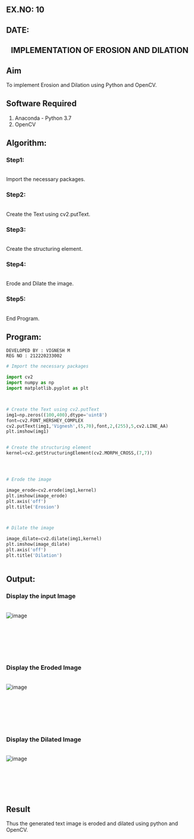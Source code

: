 ## EX.NO: 10 <br>
## DATE: 
## <p align="center">IMPLEMENTATION OF EROSION AND DILATION</p>

## Aim
To implement Erosion and Dilation using Python and OpenCV.
## Software Required
1. Anaconda - Python 3.7
2. OpenCV
## Algorithm:
### Step1:
<br>Import the necessary packages.


### Step2:
<br>Create the Text using cv2.putText.

### Step3:
<br>Create the structuring element.

### Step4:
<br>Erode and Dilate the image.

### Step5:
<br>End Program.

 
## Program:
```
DEVELOPED BY : VIGNESH M
REG NO : 212220233002
```

``` Python
# Import the necessary packages

import cv2
import numpy as np
import matplotlib.pyplot as plt



# Create the Text using cv2.putText
img1=np.zeros((100,400),dtype='uint8')
font=cv2.FONT_HERSHEY_COMPLEX
cv2.putText(img1,'Vignesh',(5,70),font,2,(255),5,cv2.LINE_AA)
plt.imshow(img1)


# Create the structuring element
kernel=cv2.getStructuringElement(cv2.MORPH_CROSS,(7,7))




# Erode the image

image_erode=cv2.erode(img1,kernel)
plt.imshow(image_erode)
plt.axis('off')
plt.title('Erosion')



# Dilate the image

image_dilate=cv2.dilate(img1,kernel)
plt.imshow(image_dilate)
plt.axis('off')
plt.title('Dilation')



```
## Output:

### Display the input Image
<br>![image](https://github.com/vignesh0011/Implementation-of-Erosion-and-Dilation/assets/53014593/1cad1e05-7a0c-4dab-8a83-1421e4873508)

<br>
<br>
<br>
<br>
<br>

### Display the Eroded Image
<br>![image](https://github.com/vignesh0011/Implementation-of-Erosion-and-Dilation/assets/53014593/dd185e84-f057-4d2f-a853-079ec479bc95)

<br>
<br>
<br>
<br>
<br>

### Display the Dilated Image
<br>![image](https://github.com/vignesh0011/Implementation-of-Erosion-and-Dilation/assets/53014593/9b5eeda8-b352-4552-bbd1-bd43d86230a5)
<br>
<br>
<br>
<br>
<br>
<br>

## Result
Thus the generated text image is eroded and dilated using python and OpenCV.
